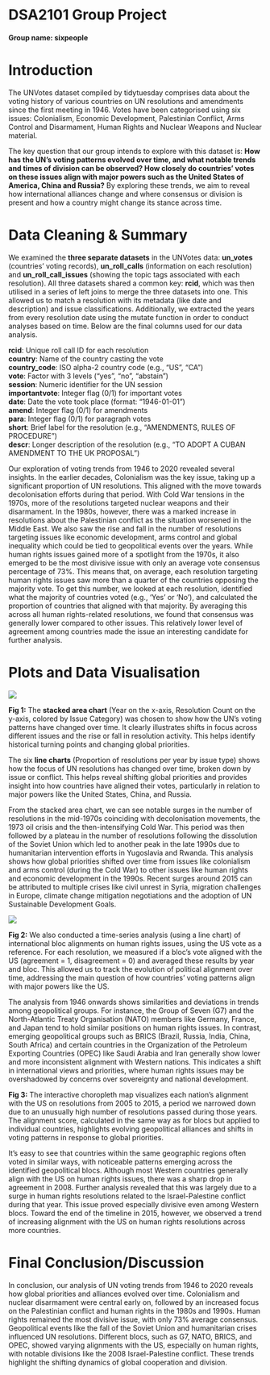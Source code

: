 DSA2101 Group Project
================

#### Group name: sixpeople

# Introduction

The UNVotes dataset compiled by tidytuesday comprises data about the
voting history of various countries on UN resolutions and amendments
since the first meeting in 1946. Votes have been categorised using six
issues: Colonialism, Economic Development, Palestinian Conflict, Arms
Control and Disarmament, Human Rights and Nuclear Weapons and Nuclear
material.

The key question that our group intends to explore with this dataset is:
**How has the UN’s voting patterns evolved over time, and what notable
trends and times of division can be observed? How closely do countries’
votes on these issues align with major powers such as the United States
of America, China and Russia?** By exploring these trends, we aim to
reveal how international alliances change and where consensus or
division is present and how a country might change its stance across
time.

# Data Cleaning & Summary

We examined the **three separate datasets** in the UNVotes data:
**un_votes** (countries’ voting records), **un_roll_calls** (information
on each resolution) and **un_roll_call_issues** (showing the topic tags
associated with each resolution). All three datasets shared a common
key: **rcid**, which was then utilised in a series of left joins to
merge the three datasets into one. This allowed us to match a resolution
with its metadata (like date and description) and issue classifications.
Additionally, we extracted the years from every resolution date using
the mutate function in order to conduct analyses based on time. Below
are the final columns used for our data analysis.

**rcid**: Unique roll call ID for each resolution  
**country**: Name of the country casting the vote  
**country_code**: ISO alpha-2 country code (e.g., “US”, “CA”)  
**vote**: Factor with 3 levels (“yes”, “no”, “abstain”)  
**session**: Numeric identifier for the UN session  
**importantvote**: Integer flag (0/1) for important votes  
**date**: Date the vote took place (format: “1946-01-01”)  
**amend**: Integer flag (0/1) for amendments  
**para**: Integer flag (0/1) for paragraph votes  
**short**: Brief label for the resolution (e.g., “AMENDMENTS, RULES OF
PROCEDURE”)  
**descr**: Longer description of the resolution (e.g., “TO ADOPT A CUBAN
AMENDMENT TO THE UK PROPOSAL”)

Our exploration of voting trends from 1946 to 2020 revealed several
insights. In the earlier decades, Colonialism was the key issue, taking
up a significant proportion of UN resolutions. This aligned with the
move towards decolonisation efforts during that period. With Cold War
tensions in the 1970s, more of the resolutions targeted nuclear weapons
and their disarmament. In the 1980s, however, there was a marked
increase in resolutions about the Palestinian conflict as the situation
worsened in the Middle East. We also saw the rise and fall in the number
of resolutions targeting issues like economic development, arms control
and global inequality which could be tied to geopolitical events over
the years. While human rights issues gained more of a spotlight from the
1970s, it also emerged to be the most divisive issue with only an
average vote consensus percentage of 73%. This means that, on average,
each resolution targeting human rights issues saw more than a quarter of
the countries opposing the majority vote. To get this number, we looked
at each resolution, identified what the majority of countries voted
(e.g., ‘Yes’ or ‘No’), and calculated the proportion of countries that
aligned with that majority. By averaging this across all human
rights-related resolutions, we found that consensus was generally lower
compared to other issues. This relatively lower level of agreement among
countries made the issue an interesting candidate for further analysis.

# Plots and Data Visualisation

![](DSA2101-Project-Final_files/figure-gfm/unnamed-chunk-4-1.png)<!-- -->

**Fig 1:** The **stacked area chart** (Year on the x-axis, Resolution
Count on the y-axis, colored by Issue Category) was chosen to show how
the UN’s voting patterns have changed over time. It clearly illustrates
shifts in focus across different issues and the rise or fall in
resolution activity. This helps identify historical turning points and
changing global priorities.

The six **line charts** (Proportion of resolutions per year by issue
type) shows how the focus of UN resolutions has changed over time,
broken down by issue or conflict. This helps reveal shifting global
priorities and provides insight into how countries have aligned their
votes, particularly in relation to major powers like the United States,
China, and Russia.

From the stacked area chart, we can see notable surges in the number of
resolutions in the mid-1970s coinciding with decolonisation movements,
the 1973 oil crisis and the then-intensifying Cold War. This period was
then followed by a plateau in the number of resolutions following the
dissolution of the Soviet Union which led to another peak in the late
1990s due to humanitarian intervention efforts in Yugoslavia and Rwanda.
This analysis shows how global priorities shifted over time from issues
like colonialism and arms control (during the Cold War) to other issues
like human rights and economic development in the 1990s. Recent surges
around 2015 can be attributed to multiple crises like civil unrest in
Syria, migration challenges in Europe, climate change mitigation
negotiations and the adoption of UN Sustainable Development Goals.

![](DSA2101-Project-Final_files/figure-gfm/unnamed-chunk-5-1.png)<!-- -->

**Fig 2:** We also conducted a time-series analysis (using a line chart)
of international bloc alignments on human rights issues, using the US
vote as a reference. For each resolution, we measured if a bloc’s vote
aligned with the US (agreement = 1, disagreement = 0) and averaged these
results by year and bloc. This allowed us to track the evolution of
political alignment over time, addressing the main question of how
countries’ voting patterns align with major powers like the US.

The analysis from 1946 onwards shows similarities and deviations in
trends among geopolitical groups. For instance, the Group of Seven (G7)
and the North-Atlantic Treaty Organisation (NATO) members like Germany,
France, and Japan tend to hold similar positions on human rights issues.
In contrast, emerging geopolitical groups such as BRICS (Brazil, Russia,
India, China, South Africa) and certain countries in the Organization of
the Petroleum Exporting Countries (OPEC) like Saudi Arabia and Iran
generally show lower and more inconsistent alignment with Western
nations. This indicates a shift in international views and priorities,
where human rights issues may be overshadowed by concerns over
sovereignty and national development.

**Fig 3:** The interactive choropleth map visualizes each nation’s
alignment with the US on resolutions from 2005 to 2015, a period we
narrowed down due to an unusually high number of resolutions passed
during those years. The alignment score, calculated in the same way as
for blocs but applied to individual countries, highlights evolving
geopolitical alliances and shifts in voting patterns in response to
global priorities.

It’s easy to see that countries within the same geographic regions often
voted in similar ways, with noticeable patterns emerging across the
identified geopolitical blocs. Although most Western countries generally
align with the US on human rights issues, there was a sharp drop in
agreement in 2008. Further analysis revealed that this was largely due
to a surge in human rights resolutions related to the Israel-Palestine
conflict during that year. This issue proved especially divisive even
among Western blocs. Toward the end of the timeline in 2015, however, we
observed a trend of increasing alignment with the US on human rights
resolutions across more countries.

# Final Conclusion/Discussion

In conclusion, our analysis of UN voting trends from 1946 to 2020
reveals how global priorities and alliances evolved over time.
Colonialism and nuclear disarmament were central early on, followed by
an increased focus on the Palestinian conflict and human rights in the
1980s and 1990s. Human rights remained the most divisive issue, with
only 73% average consensus. Geopolitical events like the fall of the
Soviet Union and humanitarian crises influenced UN resolutions.
Different blocs, such as G7, NATO, BRICS, and OPEC, showed varying
alignments with the US, especially on human rights, with notable
divisions like the 2008 Israel-Palestine conflict. These trends
highlight the shifting dynamics of global cooperation and division.
